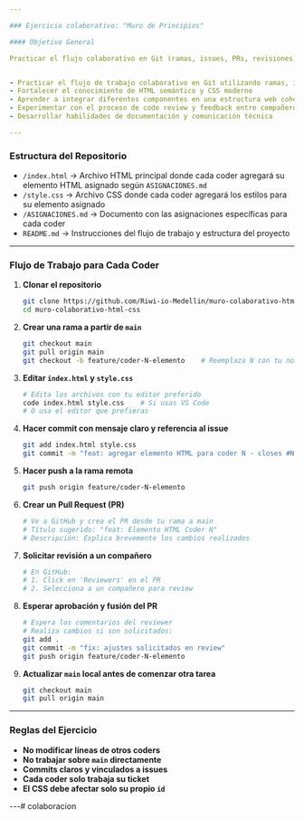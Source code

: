 ```yaml
---

### Ejercicio colaborativo: "Muro de Principios"

#### Objetivo General

Practicar el flujo colaborativo en Git (ramas, issues, PRs, revisiones) contribuyendo a un sitio web simple que recoja principios de buenas prácticas en desarrollo.


- Practicar el flujo de trabajo colaborativo en Git utilizando ramas, issues y pull requests
- Fortalecer el conocimiento de HTML semántico y CSS moderno
- Aprender a integrar diferentes componentes en una estructura web coherente
- Experimentar con el proceso de code review y feedback entre compañeros
- Desarrollar habilidades de documentación y comunicación técnica

---
```


### Estructura del Repositorio

* `/index.html` → Archivo HTML principal donde cada coder agregará su elemento HTML asignado según `ASIGNACIONES.md`
* `/style.css` → Archivo CSS donde cada coder agregará los estilos para su elemento asignado
* `/ASIGNACIONES.md` → Documento con las asignaciones específicas para cada coder
* `README.md` → Instrucciones del flujo de trabajo y estructura del proyecto

---

### Flujo de Trabajo para Cada Coder

1. **Clonar el repositorio**
   ```bash
   git clone https://github.com/Riwi-io-Medellin/muro-colaborativo-html-css.git
   cd muro-colaborativo-html-css
   ```

2. **Crear una rama a partir de `main`**
   ```bash
   git checkout main
   git pull origin main
   git checkout -b feature/coder-N-elemento    # Reemplaza N con tu nombre de coder
   ```

3. **Editar `index.html` y `style.css`**
   ```bash
   # Edita los archivos con tu editor preferido
   code index.html style.css    # Si usas VS Code
   # O usa el editor que prefieras
   ```

4. **Hacer commit con mensaje claro y referencia al issue**
   ```bash
   git add index.html style.css
   git commit -m "feat: agregar elemento HTML para coder N - closes #N"
   ```

5. **Hacer push a la rama remota**
   ```bash
   git push origin feature/coder-N-elemento
   ```

6. **Crear un Pull Request (PR)**
   ```bash
   # Ve a GitHub y crea el PR desde tu rama a main
   # Título sugerido: "feat: Elemento HTML Coder N"
   # Descripción: Explica brevemente los cambios realizados
   ```

7. **Solicitar revisión a un compañero**
   ```bash
   # En GitHub:
   # 1. Click en 'Reviewers' en el PR
   # 2. Selecciona a un compañero para review
   ```

8. **Esperar aprobación y fusión del PR**
   ```bash
   # Espera los comentarios del reviewer
   # Realiza cambios si son solicitados:
   git add .
   git commit -m "fix: ajustes solicitados en review"
   git push origin feature/coder-N-elemento
   ```

9. **Actualizar `main` local antes de comenzar otra tarea**
   ```bash
   git checkout main
   git pull origin main
   ```

---

### Reglas del Ejercicio

* **No modificar líneas de otros coders**
* **No trabajar sobre `main` directamente**
* **Commits claros y vinculados a issues**
* **Cada coder solo trabaja su ticket**
* **El CSS debe afectar solo su propio `id`**

---# colaboracion
